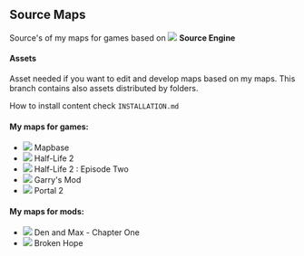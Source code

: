 ## Source Maps
Source's of my maps for games based on ![](https://cdn.discordapp.com/attachments/619231812987650059/665236031737692161/sourceengine.png) **Source Engine**


#### Assets

Asset needed if you want to edit and develop maps based on my maps.
This branch contains also assets distributed by folders.

How to install content check `INSTALLATION.md`

#### My maps for games:

* ![](https://cdn.discordapp.com/attachments/619231812987650059/685045052614901776/mapbase.png) Mapbase
* ![](https://cdn.discordapp.com/attachments/619231812987650059/685042062436990996/hl2.png) Half-Life 2
* ![](https://cdn.discordapp.com/attachments/619231812987650059/685042062436990996/hl2.png) Half-Life 2 : Episode Two
* ![](https://cdn.discordapp.com/attachments/619231812987650059/665236779489689610/gmod.png) Garry's Mod
* ![](https://cdn.discordapp.com/attachments/619231812987650059/665240182999744513/portal2.png) Portal 2


#### My maps for mods:

* ![](https://cdn.discordapp.com/attachments/619231812987650059/665237600566771753/dam_logo.png) Den and Max - Chapter One
* ![](https://cdn.discordapp.com/attachments/619231812987650059/692447927544578098/brokenhope.png) Broken Hope
